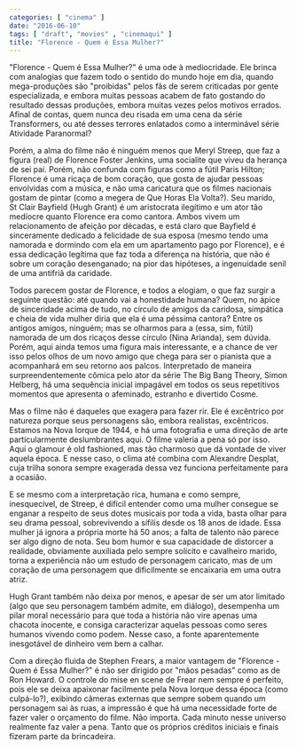```yaml
---
categories: [ "cinema" ]
date: "2016-06-10"
tags: [ "draft", "movies" , "cinemaqui" ]
title: "Florence - Quem é Essa Mulher?"
---
```

"Florence - Quem é Essa Mulher?" é uma ode à mediocridade. Ele brinca
com analogias que fazem todo o sentido do mundo hoje em dia, quando
mega-produções são "proibidas" pelos fãs de serem criticadas por
gente especializada, e embora muitas pessoas acabem de fato gostando
do resultado dessas produções, embora muitas vezes pelos motivos
errados. Afinal de contas, quem nunca deu risada em uma cena da série
Transformers, ou até desses terrores enlatados como a interminável
série Atividade Paranormal?

Porém, a alma do filme não é ninguém menos que Meryl Streep, que faz
a figura (real) de Florence Foster Jenkins, uma socialite que viveu da
herança de sei pai. Porém, não confunda com figuras como a fútil
Paris Hilton; Florence é uma ricaça de bom coração, que gosta de
ajudar pessoas envolvidas com a música, e não uma caricatura que
os filmes nacionais gostam de pintar (como a megera de Que Horas Ela
Volta?). Seu marido,  
St Clair Bayfield (Hugh Grant) é um aristocrata ilegítimo e um
ator tão medíocre quanto Florence era como cantora. Ambos vivem um
relacionamento de afeição por décadas, e está claro que Bayfield
é sinceramente dedicado a felicidade de sua esposa (mesmo tendo uma
namorada e dormindo com ela em um apartamento pago por Florence), e
é essa dedicação legítima que faz toda a diferença na história,
que não é sobre um coração desenganado; na pior das hipóteses,
a ingenuidade senil de uma antifriã da caridade.

Todos parecem gostar de Florence, e todos a elogiam, o que faz surgir
a seguinte questão: até quando vai a honestidade humana? Quem,
no ápice de sinceridade acima de tudo, no círculo de amigos da
caridosa, simpática e cheia de vida mulher diria que ela é uma péssima
cantora? Entre os antigos amigos, ninguém; mas se olharmos para a (essa,
sim, fútil) namorada de um dos ricaços desse círculo (Nina Arianda),
sem dúvida. Porém, aqui ainda temos uma figura mais interessante,
e a chance de ver isso pelos olhos de um novo amigo que chega para ser
o pianista que a acompanhará em seu retorno aos palcos. Interpretado
de maneira surpreendentemente cômica pelo ator da série The Big Bang
Theory, Simon Helberg, há uma sequência inicial impagável em todos os
seus repetitivos momentos que apresenta o afeminado, estranho e divertido
Cosme.

Mas o filme não é daqueles que exagera para fazer rir. Ele é
excêntrico por natureza porque seus personagens são, embora realistas,
excêntricos. Estamos na Nova Iorque de 1944, e há uma fotografia e uma
direção de arte particularmente deslumbrantes aqui. O filme valeria a
pena só por isso. Aqui o glamour é old fashioned, mas tão charmoso que
dá vontade de viver aquela época. E nesse caso, o clima até combina
com Alexandre Desplat, cuja trilha sonora sempre exagerada dessa vez
funciona perfeitamente para a ocasião.

E se mesmo com a interpretação rica, humana e como sempre,
inesquecível, de Streep, é difícil entender como uma mulher consegue
se enganar a respeito de seus dotes musicais por toda a vida, basta
olhar para seu drama pessoal, sobrevivendo a sífilis desde os 18
anos de idade. Essa mulher já ignora a própria morte há 50 anos;
a falta de talento não parece ser algo digno de nota. Seu bom humor
e sua capacidade de distorcer a realidade, obviamente auxiliada pelo
sempre solícito  e cavalheiro marido, torna a experiência não um
estudo de personagem caricato, mas de um coração de uma personagem
que dificilmente se encaixaria em uma outra atriz.

Hugh Grant também não deixa por menos, e apesar de ser um ator limitado
(algo que seu personagem também admite, em diálogo), desempenha um pilar
moral necessário para que toda a história não vire apenas uma chacota
inocente, e consiga caracterizar aquelas pessoas como seres humanos
vivendo como podem. Nesse caso, a fonte aparentemente inesgotável de
dinheiro vem bem a calhar.

Com a direção fluida de Stephen Frears, a maior vantagem de "Florence -
Quem é Essa Mulher?" é não ser dirigido por "mãos pesadas" como as de
Ron Howard. O controle do mise en scene de Frear nem sempre é perfeito,
pois ele se deixa apaixonar facilmente pela Nova Iorque dessa época
(como culpá-lo?), exibindo câmeras externas que sempre sobem quando um
personagem sai às ruas, a impressão é que há uma necessidade forte
de fazer valer o orçamento do filme. Não importa. Cada minuto nesse
universo realmente faz valer a pena. Tanto que os próprios créditos
iniciais e finais fizeram parte da brincadeira.
